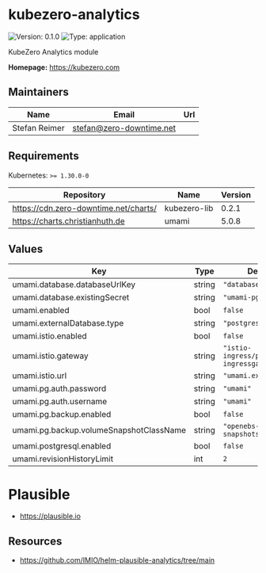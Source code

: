 # kubezero-analytics

![Version: 0.1.0](https://img.shields.io/badge/Version-0.1.0-informational?style=flat-square) ![Type: application](https://img.shields.io/badge/Type-application-informational?style=flat-square)

KubeZero Analytics module

**Homepage:** <https://kubezero.com>

## Maintainers

| Name | Email | Url |
| ---- | ------ | --- |
| Stefan Reimer | <stefan@zero-downtime.net> |  |

## Requirements

Kubernetes: `>= 1.30.0-0`

| Repository | Name | Version |
|------------|------|---------|
| https://cdn.zero-downtime.net/charts/ | kubezero-lib | 0.2.1 |
| https://charts.christianhuth.de | umami | 5.0.8 |

## Values

| Key | Type | Default | Description |
|-----|------|---------|-------------|
| umami.database.databaseUrlKey | string | `"databaseUrl"` |  |
| umami.database.existingSecret | string | `"umami-pg"` |  |
| umami.enabled | bool | `false` |  |
| umami.externalDatabase.type | string | `"postgresql"` |  |
| umami.istio.enabled | bool | `false` |  |
| umami.istio.gateway | string | `"istio-ingress/private-ingressgateway"` |  |
| umami.istio.url | string | `"umami.example.com"` |  |
| umami.pg.auth.password | string | `"umami"` |  |
| umami.pg.auth.username | string | `"umami"` |  |
| umami.pg.backup.enabled | bool | `false` |  |
| umami.pg.backup.volumeSnapshotClassName | string | `"openebs-lvm-snapshots"` |  |
| umami.postgresql.enabled | bool | `false` |  |
| umami.revisionHistoryLimit | int | `2` |  |

# Plausible
- https://plausible.io

## Resources
- https://github.com/IMIO/helm-plausible-analytics/tree/main
